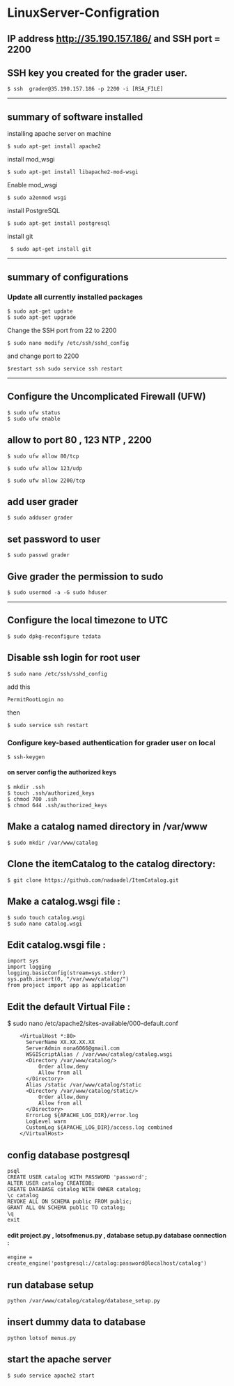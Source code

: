 # LinuxServer-Configration

## IP address http://35.190.157.186/  and SSH port = 2200 
  
## SSH key you created for the grader user.
    $ ssh  grader@35.190.157.186 -p 2200 -i [RSA_FILE]
      
---------------------------------------
summary of software installed
---------------------------------------
installing apache server on machine 

    $ sudo apt-get install apache2
    
install mod_wsgi    
    
    $ sudo apt-get install libapache2-mod-wsgi
Enable mod_wsgi     
    
    $ sudo a2enmod wsgi
 
install PostgreSQL

    $ sudo apt-get install postgresql

install git

     $ sudo apt-get install git

---------------------------------------
summary of configurations
---------------------------------------
### Update all currently installed packages
 
    $ sudo apt-get update
    $ sudo apt-get upgrade

Change the SSH port from 22 to 2200

    $ sudo nano modify /etc/ssh/sshd_config
and change port to 2200

    $restart ssh sudo service ssh restart

------------------------------------------
## Configure the Uncomplicated Firewall (UFW) 

    $ sudo ufw status 
    $ sudo ufw enable 


## allow to port 80 , 123 NTP , 2200

    $ sudo ufw allow 80/tcp
    
    $ sudo ufw allow 123/udp
    
    $ sudo ufw allow 2200/tcp
    
    
    
  ## add user grader   
    
    $ sudo adduser grader 
    
## set password to user
   
    $ sudo passwd grader

## Give grader the permission to sudo
    $ sudo usermod -a -G sudo hduser


-------------------------------------
## Configure the local timezone to UTC
   
    $ sudo dpkg-reconfigure tzdata

## Disable ssh login for root user

    $ sudo nano /etc/ssh/sshd_config

add this 

    PermitRootLogin no
then 

    $ sudo service ssh restart
    
### Configure key-based authentication for grader user on local 
 
    $ ssh-keygen
    
####  on server config the authorized keys
    $ mkdir .ssh
    $ touch .ssh/authorized_keys
    $ chmod 700 .ssh
    $ chmod 644 .ssh/authorized_keys
  
## Make a catalog named directory in /var/www

    $ sudo mkdir /var/www/catalog

## Clone the itemCatalog to the catalog directory:
    $ git clone https://github.com/nadaadel/ItemCatalog.git

## Make a catalog.wsgi file :
    $ sudo touch catalog.wsgi 
    $ sudo nano catalog.wsgi

## Edit catalog.wsgi file :   
    import sys
    import logging
    logging.basicConfig(stream=sys.stderr)
    sys.path.insert(0, "/var/www/catalog/")
    from project import app as application
    
## Edit the default Virtual File :
   $  sudo nano /etc/apache2/sites-available/000-default.conf
   
        <VirtualHost *:80>
          ServerName XX.XX.XX.XX
          ServerAdmin nona6066@gmail.com
          WSGIScriptAlias / /var/www/catalog/catalog.wsgi
          <Directory /var/www/catalog/>
              Order allow,deny
              Allow from all
          </Directory>
          Alias /static /var/www/catalog/static
          <Directory /var/www/catalog/static/>
              Order allow,deny
              Allow from all
          </Directory>
          ErrorLog ${APACHE_LOG_DIR}/error.log
          LogLevel warn
          CustomLog ${APACHE_LOG_DIR}/access.log combined
        </VirtualHost>

## config database postgresql

    psql
    CREATE USER catalog WITH PASSWORD 'password';
    ALTER USER catalog CREATEDB;
    CREATE DATABASE catalog WITH OWNER catalog;
    \c catalog
    REVOKE ALL ON SCHEMA public FROM public;
    GRANT ALL ON SCHEMA public TO catalog;
    \q
    exit
    

#### edit project.py , lotsofmenus.py , database setup.py database connection :
    engine = create_engine('postgresql://catalog:password@localhost/catalog')
 
## run database setup 
    python /var/www/catalog/catalog/database_setup.py
    
## insert dummy data to database 
    python lotsof menus.py 
    

## start the apache server 
    $ sudo service apache2 start




